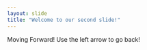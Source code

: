 ```yaml
---
layout: slide
title: "Welcome to our second slide!"
---
```

Moving Forward!
Use the left arrow to go back!
